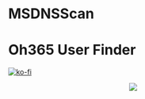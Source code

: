 # MSDNSScan

# Oh365 User Finder

[![ko-fi](https://ko-fi.com/img/githubbutton_sm.svg)](https://ko-fi.com/M4M03Q2JN)

<p align="center">
  <img src="https://github.com/dievus/msdnsscan/blob/main/images/example.png" />
</p>
